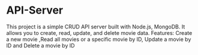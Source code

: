 # API-Server
This project is a simple CRUD API server built with Node.js, MongoDB. It allows you to create, read, update, and delete movie data.
Features:
Create a new movie ,Read all movies or a specific movie by ID, Update a movie by ID and 
Delete a movie by ID


